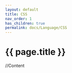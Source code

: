 ```yaml
---
layout: default
title: CSS
nav_order: 1
has_children: true
permalink: docs/Language/CSS
---
```


{{ page.title }}
======================

//Content

